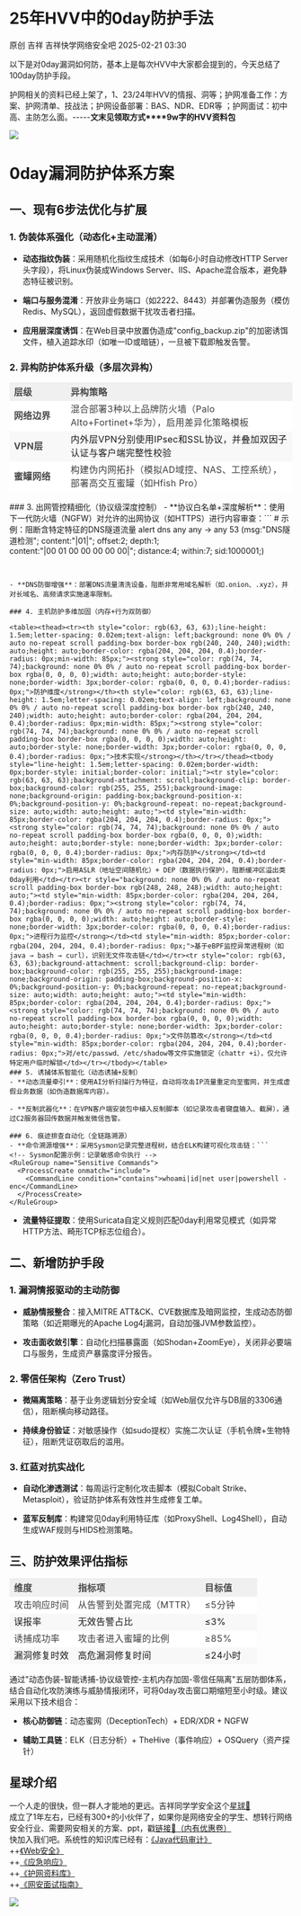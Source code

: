 #  25年HVV中的0day防护手法   
原创 吉祥  吉祥快学网络安全吧   2025-02-21 03:30  
  
以下是对0day漏洞如何防，基本上是每次HVV中大家都会提到的，今天总结了100day防护手段。  
  
 护网相关的资料已经上架了，1、23/24年HVV的情报、洞等；护网准备工作：方案、护网清单、技战法；护网设备部署：BAS、NDR、EDR等 ；护网面试：初中高、主防怎么面。-----**文末见领取方式****9w字的HVV资料包**  
  
![](https://mmbiz.qpic.cn/mmbiz_png/Oh2kiaia4icySD5NHrclj5iaKWWWoeqXcibVjOrTXiaicE2ewpWYiaO9ibt7xawnMMZDNqnZibicQudlRNRc0NKKTR5wW8kmg/640?wx_fmt=png&from=appmsg "")  
# 0day漏洞防护体系方案  
## 一、现有6步法优化与扩展  
### 1. 伪装体系强化（动态化+主动混淆）  
- **动态指纹伪装**：采用随机化指纹生成技术（如每6小时自动修改HTTP Server头字段），将Linux伪装成Windows Server、IIS、Apache混合版本，避免静态特征被识别。  
  
- **端口与服务混淆**：开放非业务端口（如2222、8443）并部署伪造服务（模仿Redis、MySQL），返回虚假数据干扰攻击者扫描。  
  
- **应用层深度诱饵**：在Web目录中放置伪造成"config_backup.zip"的加密诱饵文件，植入追踪水印（如唯一ID或暗链），一旦被下载即触发告警。  
  
### 2. 异构防护体系升级（多层次异构）  
  
<table><thead><tr><th style="color: rgb(63, 63, 63);line-height: 1.5em;letter-spacing: 0.02em;text-align: left;background: none 0% 0% / auto no-repeat scroll padding-box border-box rgb(240, 240, 240);width: auto;height: auto;border-color: rgba(204, 204, 204, 0.4);border-radius: 0px;min-width: 85px;"><strong style="color: rgb(74, 74, 74);background: none 0% 0% / auto no-repeat scroll padding-box border-box rgba(0, 0, 0, 0);width: auto;height: auto;border-style: none;border-width: 3px;border-color: rgba(0, 0, 0, 0.4);border-radius: 0px;">层级</strong></th><th style="color: rgb(63, 63, 63);line-height: 1.5em;letter-spacing: 0.02em;text-align: left;background: none 0% 0% / auto no-repeat scroll padding-box border-box rgb(240, 240, 240);width: auto;height: auto;border-color: rgba(204, 204, 204, 0.4);border-radius: 0px;min-width: 85px;"><strong style="color: rgb(74, 74, 74);background: none 0% 0% / auto no-repeat scroll padding-box border-box rgba(0, 0, 0, 0);width: auto;height: auto;border-style: none;border-width: 3px;border-color: rgba(0, 0, 0, 0.4);border-radius: 0px;">异构策略</strong></th></tr></thead><tbody style="line-height: 1.5em;letter-spacing: 0.02em;border-width: 0px;border-style: initial;border-color: initial;"><tr style="color: rgb(63, 63, 63);background-attachment: scroll;background-clip: border-box;background-color: rgb(255, 255, 255);background-image: none;background-origin: padding-box;background-position-x: 0%;background-position-y: 0%;background-repeat: no-repeat;background-size: auto;width: auto;height: auto;"><td style="min-width: 85px;border-color: rgba(204, 204, 204, 0.4);border-radius: 0px;"><strong style="color: rgb(74, 74, 74);background: none 0% 0% / auto no-repeat scroll padding-box border-box rgba(0, 0, 0, 0);width: auto;height: auto;border-style: none;border-width: 3px;border-color: rgba(0, 0, 0, 0.4);border-radius: 0px;">网络边界</strong></td><td style="min-width: 85px;border-color: rgba(204, 204, 204, 0.4);border-radius: 0px;">混合部署3种以上品牌防火墙（Palo Alto+Fortinet+华为），启用差异化策略模板</td></tr><tr style="background: none 0% 0% / auto no-repeat scroll padding-box border-box rgb(248, 248, 248);width: auto;height: auto;"><td style="min-width: 85px;border-color: rgba(204, 204, 204, 0.4);border-radius: 0px;"><strong style="color: rgb(74, 74, 74);background: none 0% 0% / auto no-repeat scroll padding-box border-box rgba(0, 0, 0, 0);width: auto;height: auto;border-style: none;border-width: 3px;border-color: rgba(0, 0, 0, 0.4);border-radius: 0px;">VPN层</strong></td><td style="min-width: 85px;border-color: rgba(204, 204, 204, 0.4);border-radius: 0px;">内外层VPN分别使用IPsec和SSL协议，并叠加双因子认证与客户端完整性校验</td></tr><tr style="color: rgb(63, 63, 63);background-attachment: scroll;background-clip: border-box;background-color: rgb(255, 255, 255);background-image: none;background-origin: padding-box;background-position-x: 0%;background-position-y: 0%;background-repeat: no-repeat;background-size: auto;width: auto;height: auto;"><td style="min-width: 85px;border-color: rgba(204, 204, 204, 0.4);border-radius: 0px;"><strong style="color: rgb(74, 74, 74);background: none 0% 0% / auto no-repeat scroll padding-box border-box rgba(0, 0, 0, 0);width: auto;height: auto;border-style: none;border-width: 3px;border-color: rgba(0, 0, 0, 0.4);border-radius: 0px;">蜜罐网络</strong></td><td style="min-width: 85px;border-color: rgba(204, 204, 204, 0.4);border-radius: 0px;">构建伪内网拓扑（模拟AD域控、NAS、工控系统），部署高交互蜜罐（如Hfish Pro）</td></tr></tbody></table>  
### 3. 出网管控精细化（协议级深度控制）  
- **协议白名单+深度解析**：使用下一代防火墙（NGFW）对允许的出网协议（如HTTPS）进行内容审查：```
# 示例：阻断含特定特征的DNS隧道流量
alert dns any any -> any 53 (msg:"DNS隧道检测"; content:"|01|"; offset:2; depth:1; 
content:"|00 01 00 00 00 00 00|"; distance:4; within:7; sid:1000001;)

```  
  
  
- **DNS防御增强**：部署DNS流量清洗设备，阻断非常用域名解析（如.onion、.xyz），并对长域名、高频请求实施速率限制。  
  
### 4. 主机防护多维加固（内存+行为双防御）  
  
<table><thead><tr><th style="color: rgb(63, 63, 63);line-height: 1.5em;letter-spacing: 0.02em;text-align: left;background: none 0% 0% / auto no-repeat scroll padding-box border-box rgb(240, 240, 240);width: auto;height: auto;border-color: rgba(204, 204, 204, 0.4);border-radius: 0px;min-width: 85px;"><strong style="color: rgb(74, 74, 74);background: none 0% 0% / auto no-repeat scroll padding-box border-box rgba(0, 0, 0, 0);width: auto;height: auto;border-style: none;border-width: 3px;border-color: rgba(0, 0, 0, 0.4);border-radius: 0px;">防护维度</strong></th><th style="color: rgb(63, 63, 63);line-height: 1.5em;letter-spacing: 0.02em;text-align: left;background: none 0% 0% / auto no-repeat scroll padding-box border-box rgb(240, 240, 240);width: auto;height: auto;border-color: rgba(204, 204, 204, 0.4);border-radius: 0px;min-width: 85px;"><strong style="color: rgb(74, 74, 74);background: none 0% 0% / auto no-repeat scroll padding-box border-box rgba(0, 0, 0, 0);width: auto;height: auto;border-style: none;border-width: 3px;border-color: rgba(0, 0, 0, 0.4);border-radius: 0px;">技术实现</strong></th></tr></thead><tbody style="line-height: 1.5em;letter-spacing: 0.02em;border-width: 0px;border-style: initial;border-color: initial;"><tr style="color: rgb(63, 63, 63);background-attachment: scroll;background-clip: border-box;background-color: rgb(255, 255, 255);background-image: none;background-origin: padding-box;background-position-x: 0%;background-position-y: 0%;background-repeat: no-repeat;background-size: auto;width: auto;height: auto;"><td style="min-width: 85px;border-color: rgba(204, 204, 204, 0.4);border-radius: 0px;"><strong style="color: rgb(74, 74, 74);background: none 0% 0% / auto no-repeat scroll padding-box border-box rgba(0, 0, 0, 0);width: auto;height: auto;border-style: none;border-width: 3px;border-color: rgba(0, 0, 0, 0.4);border-radius: 0px;">内存防护</strong></td><td style="min-width: 85px;border-color: rgba(204, 204, 204, 0.4);border-radius: 0px;">启用ASLR（地址空间随机化）+ DEP（数据执行保护），阻断缓冲区溢出类0day利用</td></tr><tr style="background: none 0% 0% / auto no-repeat scroll padding-box border-box rgb(248, 248, 248);width: auto;height: auto;"><td style="min-width: 85px;border-color: rgba(204, 204, 204, 0.4);border-radius: 0px;"><strong style="color: rgb(74, 74, 74);background: none 0% 0% / auto no-repeat scroll padding-box border-box rgba(0, 0, 0, 0);width: auto;height: auto;border-style: none;border-width: 3px;border-color: rgba(0, 0, 0, 0.4);border-radius: 0px;">进程行为监控</strong></td><td style="min-width: 85px;border-color: rgba(204, 204, 204, 0.4);border-radius: 0px;">基于eBPF监控异常进程树（如java → bash → curl），识别无文件攻击链</td></tr><tr style="color: rgb(63, 63, 63);background-attachment: scroll;background-clip: border-box;background-color: rgb(255, 255, 255);background-image: none;background-origin: padding-box;background-position-x: 0%;background-position-y: 0%;background-repeat: no-repeat;background-size: auto;width: auto;height: auto;"><td style="min-width: 85px;border-color: rgba(204, 204, 204, 0.4);border-radius: 0px;"><strong style="color: rgb(74, 74, 74);background: none 0% 0% / auto no-repeat scroll padding-box border-box rgba(0, 0, 0, 0);width: auto;height: auto;border-style: none;border-width: 3px;border-color: rgba(0, 0, 0, 0.4);border-radius: 0px;">文件防篡改</strong></td><td style="min-width: 85px;border-color: rgba(204, 204, 204, 0.4);border-radius: 0px;">对/etc/passwd、/etc/shadow等文件实施锁定（chattr +i），仅允许特定用户临时解锁</td></tr></tbody></table>  
### 5. 诱捕体系智能化（动态诱捕+反制）  
- **动态流量牵引**：使用AI分析扫描行为特征，自动将攻击IP流量重定向至蜜网，并生成虚假业务数据（如伪造数据库内容）。  
  
- **反制武器化**：在VPN客户端安装包中植入反制脚本（如记录攻击者键盘输入、截屏），通过C2服务器回传数据并触发微信告警。  
  
### 6. 痕迹排查自动化（全链路溯源）  
- **命令溯源增强**：采用Sysmon记录完整进程树，结合ELK构建可视化攻击链：```
<!-- Sysmon配置示例：记录敏感命令执行 -->
<RuleGroup name="Sensitive Commands">
  <ProcessCreate onmatch="include">
    <CommandLine condition="contains">whoami|id|net user|powershell -enc</CommandLine>
  </ProcessCreate>
</RuleGroup>

```  
  
  
- **流量特征提取**：使用Suricata自定义规则匹配0day利用常见模式（如异常HTTP方法、畸形TCP标志位组合）。  
  
## 二、新增防护手段  
### 1. 漏洞情报驱动的主动防御  
- **威胁情报整合**：接入MITRE ATT&CK、CVE数据库及暗网监控，生成动态防御策略（如近期曝光的Apache Log4j漏洞，自动加强JVM参数监控）。  
  
- **攻击面收敛引擎**：自动化扫描暴露面（如Shodan+ZoomEye），关闭非必要端口与服务，生成资产暴露度评分报告。  
  
### 2. 零信任架构（Zero Trust）  
- **微隔离策略**：基于业务逻辑划分安全域（如Web层仅允许与DB层的3306通信），阻断横向移动路径。  
  
- **持续身份验证**：对敏感操作（如sudo提权）实施二次认证（手机令牌+生物特征），阻断凭证窃取后的滥用。  
  
### 3. 红蓝对抗实战化  
- **自动化渗透测试**：每周运行定制化攻击脚本（模拟Cobalt Strike、Metasploit），验证防护体系有效性并生成修复工单。  
  
- **蓝军反制库**：构建常见0day利用特征库（如ProxyShell、Log4Shell），自动生成WAF规则与HIDS检测策略。  
  
## 三、防护效果评估指标  
  
<table><thead><tr><th style="color: rgb(63, 63, 63);line-height: 1.5em;letter-spacing: 0.02em;text-align: left;background: none 0% 0% / auto no-repeat scroll padding-box border-box rgb(240, 240, 240);width: auto;height: auto;border-color: rgba(204, 204, 204, 0.4);border-radius: 0px;min-width: 85px;"><strong style="color: rgb(74, 74, 74);background: none 0% 0% / auto no-repeat scroll padding-box border-box rgba(0, 0, 0, 0);width: auto;height: auto;border-style: none;border-width: 3px;border-color: rgba(0, 0, 0, 0.4);border-radius: 0px;">维度</strong></th><th style="color: rgb(63, 63, 63);line-height: 1.5em;letter-spacing: 0.02em;text-align: left;background: none 0% 0% / auto no-repeat scroll padding-box border-box rgb(240, 240, 240);width: auto;height: auto;border-color: rgba(204, 204, 204, 0.4);border-radius: 0px;min-width: 85px;"><strong style="color: rgb(74, 74, 74);background: none 0% 0% / auto no-repeat scroll padding-box border-box rgba(0, 0, 0, 0);width: auto;height: auto;border-style: none;border-width: 3px;border-color: rgba(0, 0, 0, 0.4);border-radius: 0px;">指标项</strong></th><th style="color: rgb(63, 63, 63);line-height: 1.5em;letter-spacing: 0.02em;text-align: left;background: none 0% 0% / auto no-repeat scroll padding-box border-box rgb(240, 240, 240);width: auto;height: auto;border-color: rgba(204, 204, 204, 0.4);border-radius: 0px;min-width: 85px;"><strong style="color: rgb(74, 74, 74);background: none 0% 0% / auto no-repeat scroll padding-box border-box rgba(0, 0, 0, 0);width: auto;height: auto;border-style: none;border-width: 3px;border-color: rgba(0, 0, 0, 0.4);border-radius: 0px;">目标值</strong></th></tr></thead><tbody style="line-height: 1.5em;letter-spacing: 0.02em;border-width: 0px;border-style: initial;border-color: initial;"><tr style="color: rgb(63, 63, 63);background-attachment: scroll;background-clip: border-box;background-color: rgb(255, 255, 255);background-image: none;background-origin: padding-box;background-position-x: 0%;background-position-y: 0%;background-repeat: no-repeat;background-size: auto;width: auto;height: auto;"><td style="min-width: 85px;border-color: rgba(204, 204, 204, 0.4);border-radius: 0px;">攻击响应时间</td><td style="min-width: 85px;border-color: rgba(204, 204, 204, 0.4);border-radius: 0px;">从告警到处置完成（MTTR）</td><td style="min-width: 85px;border-color: rgba(204, 204, 204, 0.4);border-radius: 0px;">≤5分钟</td></tr><tr style="background: none 0% 0% / auto no-repeat scroll padding-box border-box rgb(248, 248, 248);width: auto;height: auto;"><td style="min-width: 85px;border-color: rgba(204, 204, 204, 0.4);border-radius: 0px;">误报率</td><td style="min-width: 85px;border-color: rgba(204, 204, 204, 0.4);border-radius: 0px;">无效告警占比</td><td style="min-width: 85px;border-color: rgba(204, 204, 204, 0.4);border-radius: 0px;">≤3%</td></tr><tr style="color: rgb(63, 63, 63);background-attachment: scroll;background-clip: border-box;background-color: rgb(255, 255, 255);background-image: none;background-origin: padding-box;background-position-x: 0%;background-position-y: 0%;background-repeat: no-repeat;background-size: auto;width: auto;height: auto;"><td style="min-width: 85px;border-color: rgba(204, 204, 204, 0.4);border-radius: 0px;">诱捕成功率</td><td style="min-width: 85px;border-color: rgba(204, 204, 204, 0.4);border-radius: 0px;">攻击者进入蜜罐的比例</td><td style="min-width: 85px;border-color: rgba(204, 204, 204, 0.4);border-radius: 0px;">≥85%</td></tr><tr style="background: none 0% 0% / auto no-repeat scroll padding-box border-box rgb(248, 248, 248);width: auto;height: auto;"><td style="min-width: 85px;border-color: rgba(204, 204, 204, 0.4);border-radius: 0px;">漏洞修复时效</td><td style="min-width: 85px;border-color: rgba(204, 204, 204, 0.4);border-radius: 0px;">高危漏洞修复时间</td><td style="min-width: 85px;border-color: rgba(204, 204, 204, 0.4);border-radius: 0px;">≤24小时</td></tr></tbody></table>  
  
通过"动态伪装-智能诱捕-协议级管控-主机内存加固-零信任隔离"五层防御体系，结合自动化攻防演练与威胁情报闭环，可将0day攻击窗口期缩短至小时级。建议采用以下技术组合：  
- **核心防御链**：动态蜜网（DeceptionTech）+ EDR/XDR + NGFW  
  
- **辅助工具链**：ELK（日志分析）+ TheHive（事件响应）+ OSQuery（资产探针）  
  
## 星球介绍  
  
一个人走的很快，但一群人才能地的更远。吉祥同学学安全这个[星球🔗](https://mp.weixin.qq.com/s?__biz=MzkwNjY1Mzc0Nw==&mid=2247486065&idx=2&sn=b30ade8200e842743339d428f414475e&chksm=c0e4732df793fa3bf39a6eab17cc0ed0fca5f0e4c979ce64bd112762def9ee7cf0112a7e76af&scene=21#wechat_redirect)  
成立了1年左右，已经有300+的小伙伴了，如果你是网络安全的学生、想转行网络安全行业、需要网安相关的方案、ppt，戳[链接🔗（内有优惠卷）](https://mp.weixin.qq.com/s?__biz=MzkwNjY1Mzc0Nw==&mid=2247485310&idx=1&sn=616e51776b8c4c15e23eccd9a14762d3&chksm=c0e47e22f793f7340ff4cfb3820968296076f55f1a52938ae9fe04a52883a3be3a4e818d2e96&scene=21#wechat_redirect)  
快加入我们吧。系统性的知识库已经有：[《Java代码审计》](https://mp.weixin.qq.com/s?__biz=MzkwNjY1Mzc0Nw==&mid=2247484219&idx=1&sn=73564e316a4c9794019f15dd6b3ba9f6&chksm=c0e47a67f793f371e9f6a4fbc06e7929cb1480b7320fae34c32563307df3a28aca49d1a4addd&scene=21#wechat_redirect)  
++[《Web安全》](https://mp.weixin.qq.com/s?__biz=MzkwNjY1Mzc0Nw==&mid=2247484238&idx=1&sn=ca66551c31e37b8d726f151265fc9211&chksm=c0e47a12f793f3049fefde6e9ebe9ec4e2c7626b8594511bd314783719c216bd9929962a71e6&scene=21#wechat_redirect)  
++[《应急响应》](https://mp.weixin.qq.com/s?__biz=MzkwNjY1Mzc0Nw==&mid=2247484262&idx=1&sn=8500d284ffa923638199071032877536&chksm=c0e47a3af793f32c1c20dcb55c28942b59cbae12ce7169c63d6229d66238fb39a8094a2c13a1&scene=21#wechat_redirect)  
++[《护网资料库》](https://mp.weixin.qq.com/s?__biz=MzkwNjY1Mzc0Nw==&mid=2247484307&idx=1&sn=9e8e24e703e877301d43fcef94e36d0e&chksm=c0e47acff793f3d9a868af859fae561999930ebbe01fcea8a1a5eb99fe84d54655c4e661be53&scene=21#wechat_redirect)  
++[《网安面试指南》](https://mp.weixin.qq.com/s?__biz=MzkwNjY1Mzc0Nw==&mid=2247486695&idx=1&sn=85fefa98f17e6f1f2dd745ef5a498a10&token=1860256701&lang=zh_CN&scene=21#wechat_redirect)  
  
  
![](https://mmbiz.qpic.cn/mmbiz_png/Oh2kiaia4icySD5NHrclj5iaKWWWoeqXcibVjpj3XYsdTALzZ3EFThIFuZUx0WxfsIz2kRQJS23L9pItL0STKqnEwng/640?wx_fmt=png&from=appmsg "")  
  
  
  
